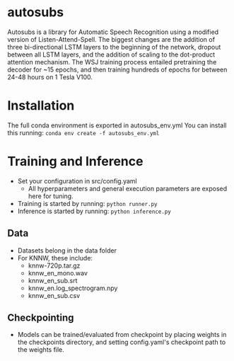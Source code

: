 # autosubs
Autosubs is a library for Automatic Speech Recognition using a modified version of Listen-Attend-Spell.  The biggest changes are the addition of three bi-directional LSTM layers to the beginning of the network, dropout between all LSTM layers, and the addition of scaling to the dot-product attention mechanism.  The WSJ training process entailed pretraining the decoder for ~15 epochs, and then training hundreds of epochs for between 24-48 hours on 1 Tesla V100.

# Installation
The full conda environment is exported in autosubs_env.yml
You can install this running: `conda env create -f autosubs_env.yml`

# Training and Inference
- Set your configuration in src/config.yaml
    - All hyperparameters and general execution parameters are exposed here for tuning.
- Training is started by running: `python runner.py`
- Inference is started by running: `python inference.py`

## Data
- Datasets belong in the data folder
- For KNNW, these include: 
    - knnw-720p.tar.gz 
    - knnw_en_mono.wav 
    - knnw_en_sub.srt
    - knnw_en.log_spectrogram.npy
    - knnw_en_sub.csv

## Checkpointing
- Models can be trained/evaluated from checkpoint by placing weights in the checkpoints directory, and setting config.yaml's checkpoint path to the weights file.